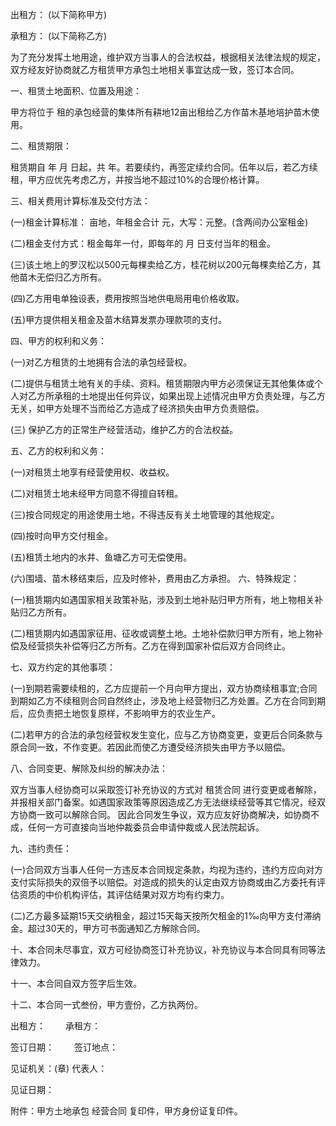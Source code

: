 
 


出租方： (以下简称甲方)


承租方： (以下简称乙方)


为了充分发挥土地用途，维护双方当事人的合法权益，根据相关法律法规的规定，双方经友好协商就乙方租赁甲方承包土地相关事宜达成一致，签订本合同。


一、租赁土地面积、位置及用途：


甲方将位于 租的承包经营的集体所有耕地12亩出租给乙方作苗木基地培护苗木使用。


二、租赁期限：


租赁期自 年 月 日起，共 年。若要续约，再签定续约合同。伍年以后，若乙方续租，甲方应优先考虑乙方，并按当地不超过10%的合理价格计算。


三、相关费用计算标准及交付方法：


(一)租金计算标准： 亩地，年租金合计 元，大写：元整。(含两间办公室租金)


(二)租金支付方式：租金每年一付，即每年的 月 日支付当年的租金。


(三)该土地上的罗汉松以500元每棵卖给乙方，桂花树以200元每棵卖给乙方，其他苗木无偿归乙方所有。


(四)乙方用电单独设表，费用按照当地供电局用电价格收取。


(五)甲方提供相关租金及苗木结算发票办理款项的支付。


四、甲方的权利和义务：


(一)对乙方租赁的土地拥有合法的承包经营权。


(二)提供与租赁土地有关的手续、资料。租赁期限内甲方必须保证无其他集体或个人对乙方所承租的土地提出任何异议，如果出现上述情况由甲方负责处理，与乙方无关，如甲方处理不当而给乙方造成了经济损失由甲方负责赔偿。


(三) 保护乙方的正常生产经营活动，维护乙方的合法权益。


五、乙方的权利和义务：


(一)对租赁土地享有经营使用权、收益权。


(二)对租赁土地未经甲方同意不得擅自转租。


(三)按合同规定的用途使用土地，不得违反有关土地管理的其他规定。


(四)按时向甲方交付租金。


(五)租赁土地内的水井、鱼塘乙方可无偿使用。


(六)围墙、苗木移结束后，应及时修补，费用由乙方承担。 六、特殊规定：


(一)租赁期内如遇国家相关政策补贴，涉及到土地补贴归甲方所有，地上物相关补贴归乙方所有。


(二)租赁期内如遇国家征用、征收或调整土地。土地补偿款归甲方所有，地上物补偿及经营损失补偿等归乙方所有。乙方在得到国家补偿后双方合同终止。


七、双方约定的其他事项：


(一)到期若需要续租的，乙方应提前一个月向甲方提出，双方协商续租事宜;合同到期如乙方不续租则合同自然终止，涉及地上经营物归乙方处置。乙方在合同到期后，应负责把土地恢复原样，不影响甲方的农业生产。


(二)若甲方的合法的承包经营权发生变化，应与乙方协商变更，变更后合同条款与原合同一致，不作变更。若因此而使乙方遭受经济损失由甲方予以赔偿。


八、合同变更、解除及纠纷的解决办法：


双方当事人经协商可以采取签订补充协议的方式对
租赁合同
进行变更或者解除，并报相关部门备案。如遇国家政策等原因造成乙方无法继续经营等其它情况，经双方协商一致可以解除合同。 因此合同发生争议，双方应友好协商解决，如协商不成，任何一方可直接向当地仲裁委员会申请仲裁或人民法院起诉。


九、违约责任：


(一)合同双方当事人任何一方违反本合同规定条款，均视为违约，违约方应向对方支付实际损失的双倍予以赔偿。对造成的损失的认定由双方协商或由乙方委托有评估资质的中价机构评估，其评估结果对双方均有约束力。


(二)乙方最多延期15天交纳租金，超过15天每天按所欠租金的1‰向甲方支付滞纳金。超过30天的，甲方可书面通知乙方解除合同。


十、本合同未尽事宜，双方可经协商签订补充协议，补充协议与本合同具有同等法律效力。


十一、本合同自双方签字后生效。


十二、本合同一式叁份，甲方壹份，乙方执两份。


出租方：　　 承租方：


签订日期： 　　签订地点：


见证机关：(章) 代表人：


见证日期：


附件：甲方土地承包
经营合同
复印件，甲方身份证复印件。
 


 

 
 
 
 
 
  


  
 

  


  


  
 
 
 
 

